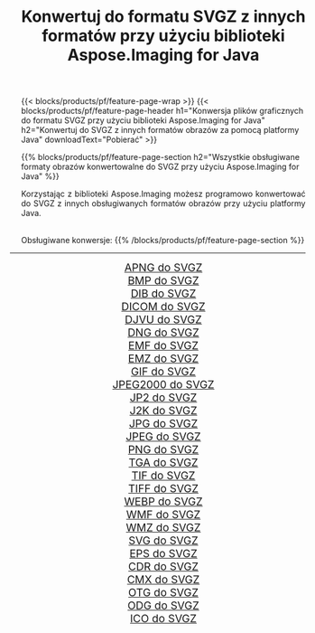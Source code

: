 ﻿---
title: Konwertuj do formatu SVGZ z innych formatów przy użyciu biblioteki Aspose.Imaging for Java 
weight: 3920
url: /pl/java/conversion/to/svgz/ 
lang: pl
langdirlevel: 2
locales: zh-hans,ja,it,ru,de,es,fr,nl,id,lt,pl,pt,vi,tr,ko,zh-hant,ar,hi,th,sv,cs,uk,he
description: Za pomocą Aspose.Imaging możesz konwertować do SVGZ z innych formatów przy użyciu Javy
---

{{< blocks/products/pf/feature-page-wrap >}}
{{< blocks/products/pf/feature-page-header h1="Konwersja plików graficznych do formatu SVGZ przy użyciu biblioteki Aspose.Imaging for Java" h2="Konwertuj do SVGZ z innych formatów obrazów za pomocą platformy Java" downloadText="Pobierać" >}}


{{% blocks/products/pf/feature-page-section  h2="Wszystkie obsługiwane formaty obrazów konwertowalne do SVGZ przy użyciu Aspose.Imaging for Java" %}}
<p align=justify>Korzystając z biblioteki Aspose.Imaging możesz programowo konwertować do SVGZ z innych obsługiwanych formatów obrazów przy użyciu platformy Java.</p>
<br/>
Obsługiwane konwersje:
{{% /blocks/products/pf/feature-page-section %}}
<div class="container-fluid productfamilypage bg-gray">
    <div class="convertypes bg-gray agp-content section">
        <div class="container">
		<hr style="margin-left:-20px;"/>
		<div class="row other-converters" style="gap: 10px;font-size: 19px;text-align:center;">
		    <div class='col-md-2 other-converter remove-lp remove-rp'><a href="/imaging/pl/java/conversion/apng-to-svgz/" style="padding:15px;">APNG do SVGZ</a></div>
<div class='col-md-2 other-converter remove-lp remove-rp'><a href="/imaging/pl/java/conversion/bmp-to-svgz/" style="padding:15px;">BMP do SVGZ</a></div>
<div class='col-md-2 other-converter remove-lp remove-rp'><a href="/imaging/pl/java/conversion/dib-to-svgz/" style="padding:15px;">DIB do SVGZ</a></div>
<div class='col-md-2 other-converter remove-lp remove-rp'><a href="/imaging/pl/java/conversion/dicom-to-svgz/" style="padding:15px;">DICOM do SVGZ</a></div>
<div class='col-md-2 other-converter remove-lp remove-rp'><a href="/imaging/pl/java/conversion/djvu-to-svgz/" style="padding:15px;">DJVU do SVGZ</a></div>
<div class='col-md-2 other-converter remove-lp remove-rp'><a href="/imaging/pl/java/conversion/dng-to-svgz/" style="padding:15px;">DNG do SVGZ</a></div>
<div class='col-md-2 other-converter remove-lp remove-rp'><a href="/imaging/pl/java/conversion/emf-to-svgz/" style="padding:15px;">EMF do SVGZ</a></div>
<div class='col-md-2 other-converter remove-lp remove-rp'><a href="/imaging/pl/java/conversion/emz-to-svgz/" style="padding:15px;">EMZ do SVGZ</a></div>
<div class='col-md-2 other-converter remove-lp remove-rp'><a href="/imaging/pl/java/conversion/gif-to-svgz/" style="padding:15px;">GIF do SVGZ</a></div>
<div class='col-md-2 other-converter remove-lp remove-rp'><a href="/imaging/pl/java/conversion/jpeg2000-to-svgz/" style="padding:15px;">JPEG2000 do SVGZ</a></div>
<div class='col-md-2 other-converter remove-lp remove-rp'><a href="/imaging/pl/java/conversion/jp2-to-svgz/" style="padding:15px;">JP2 do SVGZ</a></div>
<div class='col-md-2 other-converter remove-lp remove-rp'><a href="/imaging/pl/java/conversion/j2k-to-svgz/" style="padding:15px;">J2K do SVGZ</a></div>
<div class='col-md-2 other-converter remove-lp remove-rp'><a href="/imaging/pl/java/conversion/jpg-to-svgz/" style="padding:15px;">JPG do SVGZ</a></div>
<div class='col-md-2 other-converter remove-lp remove-rp'><a href="/imaging/pl/java/conversion/jpeg-to-svgz/" style="padding:15px;">JPEG do SVGZ</a></div>
<div class='col-md-2 other-converter remove-lp remove-rp'><a href="/imaging/pl/java/conversion/png-to-svgz/" style="padding:15px;">PNG do SVGZ</a></div>
<div class='col-md-2 other-converter remove-lp remove-rp'><a href="/imaging/pl/java/conversion/tga-to-svgz/" style="padding:15px;">TGA do SVGZ</a></div>
<div class='col-md-2 other-converter remove-lp remove-rp'><a href="/imaging/pl/java/conversion/tif-to-svgz/" style="padding:15px;">TIF do SVGZ</a></div>
<div class='col-md-2 other-converter remove-lp remove-rp'><a href="/imaging/pl/java/conversion/tiff-to-svgz/" style="padding:15px;">TIFF do SVGZ</a></div>
<div class='col-md-2 other-converter remove-lp remove-rp'><a href="/imaging/pl/java/conversion/webp-to-svgz/" style="padding:15px;">WEBP do SVGZ</a></div>
<div class='col-md-2 other-converter remove-lp remove-rp'><a href="/imaging/pl/java/conversion/wmf-to-svgz/" style="padding:15px;">WMF do SVGZ</a></div>
<div class='col-md-2 other-converter remove-lp remove-rp'><a href="/imaging/pl/java/conversion/wmz-to-svgz/" style="padding:15px;">WMZ do SVGZ</a></div>
<div class='col-md-2 other-converter remove-lp remove-rp'><a href="/imaging/pl/java/conversion/svg-to-svgz/" style="padding:15px;">SVG do SVGZ</a></div>
<div class='col-md-2 other-converter remove-lp remove-rp'><a href="/imaging/pl/java/conversion/eps-to-svgz/" style="padding:15px;">EPS do SVGZ</a></div>
<div class='col-md-2 other-converter remove-lp remove-rp'><a href="/imaging/pl/java/conversion/cdr-to-svgz/" style="padding:15px;">CDR do SVGZ</a></div>
<div class='col-md-2 other-converter remove-lp remove-rp'><a href="/imaging/pl/java/conversion/cmx-to-svgz/" style="padding:15px;">CMX do SVGZ</a></div>
<div class='col-md-2 other-converter remove-lp remove-rp'><a href="/imaging/pl/java/conversion/otg-to-svgz/" style="padding:15px;">OTG do SVGZ</a></div>
<div class='col-md-2 other-converter remove-lp remove-rp'><a href="/imaging/pl/java/conversion/odg-to-svgz/" style="padding:15px;">ODG do SVGZ</a></div>
<div class='col-md-2 other-converter remove-lp remove-rp'><a href="/imaging/pl/java/conversion/ico-to-svgz/" style="padding:15px;">ICO do SVGZ</a></div>
                </div>
        </div>
    </div>
</div>
<br/>

